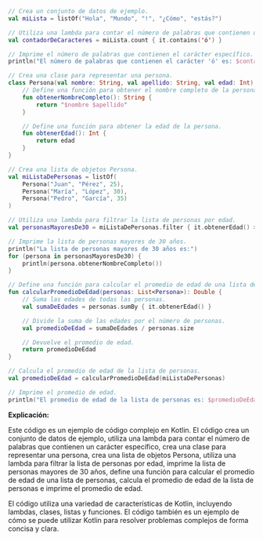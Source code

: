 ```kotlin
// Crea un conjunto de datos de ejemplo.
val miLista = listOf("Hola", "Mundo", "!", "¿Cómo", "estás?")

// Utiliza una lambda para contar el número de palabras que contienen un carácter específico.
val contadorDeCaracteres = miLista.count { it.contains('ó') }

// Imprime el número de palabras que contienen el carácter específico.
println("El número de palabras que contienen el carácter 'ó' es: $contadorDeCaracteres")

// Crea una clase para representar una persona.
class Persona(val nombre: String, val apellido: String, val edad: Int) {
    // Define una función para obtener el nombre completo de la persona.
    fun obtenerNombreCompleto(): String {
        return "$nombre $apellido"
    }

    // Define una función para obtener la edad de la persona.
    fun obtenerEdad(): Int {
        return edad
    }
}

// Crea una lista de objetos Persona.
val miListaDePersonas = listOf(
    Persona("Juan", "Pérez", 25),
    Persona("María", "López", 30),
    Persona("Pedro", "García", 35)
)

// Utiliza una lambda para filtrar la lista de personas por edad.
val personasMayoresDe30 = miListaDePersonas.filter { it.obtenerEdad() > 30 }

// Imprime la lista de personas mayores de 30 años.
println("La lista de personas mayores de 30 años es:")
for (persona in personasMayoresDe30) {
    println(persona.obtenerNombreCompleto())
}

// Define una función para calcular el promedio de edad de una lista de personas.
fun calcularPromedioDeEdad(personas: List<Persona>): Double {
    // Suma las edades de todas las personas.
    val sumaDeEdades = personas.sumBy { it.obtenerEdad() }

    // Divide la suma de las edades por el número de personas.
    val promedioDeEdad = sumaDeEdades / personas.size

    // Devuelve el promedio de edad.
    return promedioDeEdad
}

// Calcula el promedio de edad de la lista de personas.
val promedioDeEdad = calcularPromedioDeEdad(miListaDePersonas)

// Imprime el promedio de edad.
println("El promedio de edad de la lista de personas es: $promedioDeEdad")
```

**Explicación:**

Este código es un ejemplo de código complejo en Kotlin. El código crea un conjunto de datos de ejemplo, utiliza una lambda para contar el número de palabras que contienen un carácter específico, crea una clase para representar una persona, crea una lista de objetos Persona, utiliza una lambda para filtrar la lista de personas por edad, imprime la lista de personas mayores de 30 años, define una función para calcular el promedio de edad de una lista de personas, calcula el promedio de edad de la lista de personas e imprime el promedio de edad.

El código utiliza una variedad de características de Kotlin, incluyendo lambdas, clases, listas y funciones. El código también es un ejemplo de cómo se puede utilizar Kotlin para resolver problemas complejos de forma concisa y clara.
